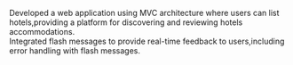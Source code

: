 Developed a  web application using MVC architecture where users can list hotels,providing a 
platform for discovering and reviewing hotels accommodations.  
Integrated flash messages to provide real-time feedback to users,including error handling 
with flash messages.  
